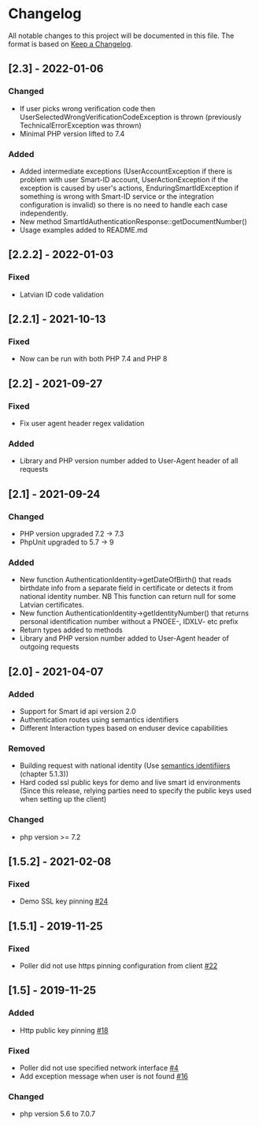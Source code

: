 # Changelog
All notable changes to this project will be documented in this file.
The format is based on [Keep a Changelog](https://keepachangelog.com/en/1.0.0/).

## [2.3] - 2022-01-06

### Changed
- If user picks wrong verification code then UserSelectedWrongVerificationCodeException is thrown (previously TechnicalErrorException was thrown)
- Minimal PHP version lifted to 7.4

### Added
- Added intermediate exceptions (UserAccountException if there is problem with user Smart-ID account, UserActionException if the exception is caused by user's actions, EnduringSmartIdException if something is wrong with Smart-ID service or the integration configuration is invalid) so there is no need to handle each case independently.
- New method SmartIdAuthenticationResponse::getDocumentNumber()
- Usage examples added to README.md

## [2.2.2] - 2022-01-03

### Fixed
- Latvian ID code validation

## [2.2.1] - 2021-10-13

### Fixed
- Now can be run with both PHP 7.4 and PHP 8

## [2.2] - 2021-09-27

### Fixed
- Fix user agent header regex validation

### Added 
- Library and PHP version number added to User-Agent header of all requests

## [2.1] - 2021-09-24

### Changed
- PHP version upgraded 7.2 -> 7.3
- PhpUnit upgraded to 5.7 -> 9

### Added 
- New function AuthenticationIdentity->getDateOfBirth() that reads birthdate info from a separate field in certificate or detects it from national identity number.
NB This function can return null for some Latvian certificates.
- New function AuthenticationIdentity->getIdentityNumber() that returns personal identification number without a PNOEE-, IDXLV- etc prefix
- Return types added to methods
- Library and PHP version number added to User-Agent header of outgoing requests

## [2.0] - 2021-04-07

### Added
- Support for Smart id api version 2.0
- Authentication routes using semantics identifiers
- Different Interaction types based on enduser device capabilities

### Removed
- Building request with national identity (Use [semantics identifiiers](https://www.etsi.org/deliver/etsi_en/319400_319499/31941201/01.01.01_60/en_31941201v010101p.pdf) (chapter 5.1.3))
- Hard coded ssl public keys for demo and live smart id environments (Since this release, relying parties need to specify the public keys used when setting up the client)

### Changed
- php version >= 7.2 

## [1.5.2] - 2021-02-08

### Fixed
- Demo SSL key pinning [#24](https://github.com/SK-EID/smart-id-php-client/issues/24)

## [1.5.1] - 2019-11-25

### Fixed
- Poller did not use https pinning configuration from client [#22](https://github.com/SK-EID/smart-id-php-client/pull/22)

## [1.5] - 2019-11-25

### Added
- Http public key pinning [#18](https://github.com/SK-EID/smart-id-php-client/pull/18)

### Fixed
- Poller did not use specified network interface [#4](https://github.com/SK-EID/smart-id-php-client/issues/4)
- Add exception message when user is not found [#16](https://github.com/SK-EID/smart-id-php-client/pull/16)

### Changed
- php version 5.6 to 7.0.7

